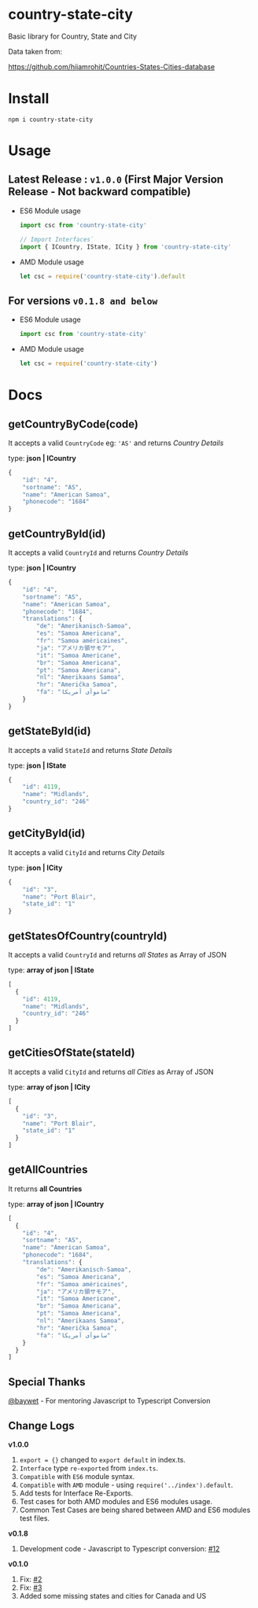 country-state-city
==============================
Basic library for Country, State and City

Data taken from:

https://github.com/hiiamrohit/Countries-States-Cities-database

# Install
`npm i country-state-city`

# Usage

## Latest Release : `v1.0.0` (First Major Version Release - Not backward compatible)
  - ES6 Module usage
   
     ```js
     import csc from 'country-state-city'

     // Import Interfaces`
     import { ICountry, IState, ICity } from 'country-state-city'
     ```
  - AMD Module usage
  
    ```js
    let csc = require('country-state-city').default
    ```


## For versions `v0.1.8 and below`

  - ES6 Module usage
   
     ```js
     import csc from 'country-state-city'
     ```

  - AMD Module usage
  
    ```js
    let csc = require('country-state-city')
    ```

# Docs

getCountryByCode(code)
---------------

It accepts a valid `CountryCode` eg: `'AS'` and   returns *Country Details*

type: **json | ICountry**

```js
{
	"id": "4",
	"sortname": "AS",
	"name": "American Samoa",
	"phonecode": "1684"
}
```

getCountryById(id)
---------------

It accepts a valid `CountryId` and   returns *Country Details*

type: **json | ICountry**

```js
{
	"id": "4",
	"sortname": "AS",
	"name": "American Samoa",
	"phonecode": "1684",
	"translations": {
		"de": "Amerikanisch-Samoa",
		"es": "Samoa Americana",
		"fr": "Samoa américaines",
		"ja": "アメリカ領サモア",
		"it": "Samoa Americane",
		"br": "Samoa Americana",
		"pt": "Samoa Americana",
		"nl": "Amerikaans Samoa",
		"hr": "Američka Samoa",
		"fa": "ساموآی آمریکا"
	}
}
```

getStateById(id)
---------------

It accepts a valid `StateId` and   returns *State Details*

type: **json | IState**

```js
{
	"id": 4119,
	"name": "Midlands",
	"country_id": "246"
}
```

getCityById(id)
---------------

It accepts a valid `CityId` and   returns *City Details*

type: **json | ICity**

```js
{
	"id": "3",
	"name": "Port Blair",
	"state_id": "1"
}
```

getStatesOfCountry(countryId)
---------------

It accepts a valid `CountryId` and   returns *all States* as Array of JSON

type: **array of json | IState**

```js
[
  {
    "id": 4119,
    "name": "Midlands",
    "country_id": "246"
  }
]

```
getCitiesOfState(stateId)
---------------

It accepts a valid `CityId` and   returns *all Cities* as Array of JSON

type: **array of json | ICity**

```js
[
  {
    "id": "3",
    "name": "Port Blair",
    "state_id": "1"
  }
]

```

getAllCountries
---------------
It returns **all Countries**

type: **array of json | ICountry**

```js
[
  {
    "id": "4",
    "sortname": "AS",
    "name": "American Samoa",
    "phonecode": "1684",
    "translations": {
		"de": "Amerikanisch-Samoa",
		"es": "Samoa Americana",
		"fr": "Samoa américaines",
		"ja": "アメリカ領サモア",
		"it": "Samoa Americane",
		"br": "Samoa Americana",
		"pt": "Samoa Americana",
		"nl": "Amerikaans Samoa",
		"hr": "Američka Samoa",
		"fa": "ساموآی آمریکا"
	}
  }
]
```

Special Thanks
---------------

[@baywet](https://github.com/baywet) - For mentoring Javascript to Typescript Conversion

Change Logs
---------------

**v1.0.0**

1. `export = {}` changed to `export default` in index.ts.
2. `Interface` type `re-exported` from `index.ts`.
3. `Compatible` with `ES6` module syntax.
4. `Compatible` with `AMD` module - using `require('../index').default`.
5. Add tests for Interface Re-Exports.
6. Test cases for both AMD modules and ES6 modules usage.
7. Common Test Cases are being shared between AMD and ES6 modules test files.

**v0.1.8**
1. Development code - Javascript to Typescript conversion: [#12](https://github.com/harpreetkhalsagtbit/country-state-city/pull/12)

**v0.1.0**
1. Fix: [#2](https://github.com/harpreetkhalsagtbit/country-state-city/issues/2)
2. Fix: [#3](https://github.com/harpreetkhalsagtbit/country-state-city/issues/3)
3. Added some missing states and cities for Canada and US

